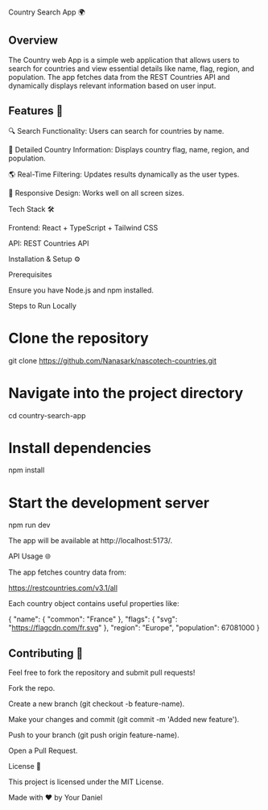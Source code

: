 Country Search App 🌍

## Overview

The Country web App is a simple web application that allows users to search for countries and view essential details like name, flag, region, and population. The app fetches data from the REST Countries API and dynamically displays relevant information based on user input.

## Features 🚀

🔍 Search Functionality: Users can search for countries by name.

📌 Detailed Country Information: Displays country flag, name, region, and population.

🌎 Real-Time Filtering: Updates results dynamically as the user types.

🎨 Responsive Design: Works well on all screen sizes.

Tech Stack 🛠️

Frontend: React + TypeScript + Tailwind CSS

API: REST Countries API

Installation & Setup ⚙️

Prerequisites

Ensure you have Node.js and npm installed.

Steps to Run Locally

# Clone the repository

git clone https://github.com/Nanasark/nascotech-countries.git
# Navigate into the project directory

cd country-search-app

# Install dependencies

npm install

# Start the development server

npm run dev

The app will be available at http://localhost:5173/.

API Usage 🌐 

The app fetches country data from:

https://restcountries.com/v3.1/all

Each country object contains useful properties like:

{
"name": { "common": "France" },
"flags": { "svg": "https://flagcdn.com/fr.svg" },
"region": "Europe",
"population": 67081000
}

## Contributing 🤝

Feel free to fork the repository and submit pull requests!

Fork the repo.

Create a new branch (git checkout -b feature-name).

Make your changes and commit (git commit -m 'Added new feature').

Push to your branch (git push origin feature-name).

Open a Pull Request.

License 📜

This project is licensed under the MIT License.

Made with ❤️ by Your Daniel
